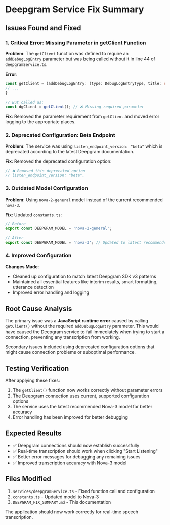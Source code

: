 # Deepgram Service Fix Summary

## Issues Found and Fixed

### 1. **Critical Error: Missing Parameter in getClient Function**
**Problem**: The `getClient` function was defined to require an `addDebugLogEntry` parameter but was being called without it in line 44 of `deepgramService.ts`.

**Error**: 
```typescript
const getClient = (addDebugLogEntry: (type: DebugLogEntryType, title: string, data: any) => void) => {
// ...
}

// But called as:
const dgClient = getClient(); // ❌ Missing required parameter
```

**Fix**: Removed the parameter requirement from `getClient` and moved error logging to the appropriate places.

### 2. **Deprecated Configuration: Beta Endpoint**
**Problem**: The service was using `listen_endpoint_version: "beta"` which is deprecated according to the latest Deepgram documentation.

**Fix**: Removed the deprecated configuration option:
```typescript
// ❌ Removed this deprecated option
// listen_endpoint_version: "beta", 
```

### 3. **Outdated Model Configuration**
**Problem**: Using `nova-2-general` model instead of the current recommended `nova-3`.

**Fix**: Updated `constants.ts`:
```typescript
// Before
export const DEEPGRAM_MODEL = 'nova-2-general';

// After  
export const DEEPGRAM_MODEL = 'nova-3'; // Updated to latest recommended model
```

### 4. **Improved Configuration**
**Changes Made**:
- Cleaned up configuration to match latest Deepgram SDK v3 patterns
- Maintained all essential features like interim results, smart formatting, utterance detection
- Improved error handling and logging

## Root Cause Analysis

The primary issue was a **JavaScript runtime error** caused by calling `getClient()` without the required `addDebugLogEntry` parameter. This would have caused the Deepgram service to fail immediately when trying to start a connection, preventing any transcription from working.

Secondary issues included using deprecated configuration options that might cause connection problems or suboptimal performance.

## Testing Verification

After applying these fixes:
1. The `getClient()` function now works correctly without parameter errors
2. The Deepgram connection uses current, supported configuration options
3. The service uses the latest recommended Nova-3 model for better accuracy
4. Error handling has been improved for better debugging

## Expected Results

- ✅ Deepgram connections should now establish successfully
- ✅ Real-time transcription should work when clicking "Start Listening"
- ✅ Better error messages for debugging any remaining issues
- ✅ Improved transcription accuracy with Nova-3 model

## Files Modified

1. `services/deepgramService.ts` - Fixed function call and configuration
2. `constants.ts` - Updated model to Nova-3
3. `DEEPGRAM_FIX_SUMMARY.md` - This documentation

The application should now work correctly for real-time speech transcription.